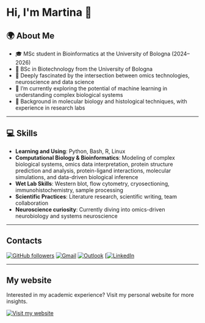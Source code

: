 # Hi, I'm Martina 👋

## 🌍 About Me

- 🎓 MSc student in Bioinformatics at the University of Bologna (2024–2026)  
- 🧬 BSc in Biotechnology from the University of Bologna 
- 🧠 Deeply fascinated by the intersection between omics technologies, neuroscience and data science  
- 🤖 I’m currently exploring the potential of machine learning in understanding complex biological systems  
- 🧪 Background in molecular biology and histological techniques, with experience in research labs

---

## 💻 Skills

- **Learning and Using**: Python, Bash, R, Linux  
- **Computational Biology & Bioinformatics**: Modeling of complex biological systems, omics data interpretation, protein structure prediction and analysis, 
    protein-ligand interactions, molecular simulations, and data-driven biological inference  
- **Wet Lab Skills**: Western blot, flow cytometry, cryosectioning, immunohistochemistry, sample processing  
- **Scientific Practices**: Literature research, scientific writing, team collaboration  
- **Neuroscience curiosity**: Currently diving into omics-driven neurobiology and systems neuroscience

---

## Contacts
[![GitHub followers](https://img.shields.io/github/followers/Markus2409?label=Follow&style=social)](https://github.com/martinaa1408)
[![Gmail](https://img.shields.io/badge/Gmail-email-red?logo=gmail)](mailto:martycastellucci@gmail.com)
[![Outlook](https://img.shields.io/badge/Outlook-Email-blue?logo=microsoft-outlook&logoColor=white)](mailto:martina.castellucci@studio.unibo.it)
[[![LinkedIn](https://img.shields.io/badge/LinkedIn-Connect-blue?logo=linkedin&logoColor=white)](https://www.linkedin.com/in/tuo-username/)

---

## My website

Interested in my academic experience? Visit my personal website for more insights.

[![Visit my website](https://img.shields.io/badge/Visit%20my%20website-martinaa1408.github.io-purple?logo=google-chrome&logoColor=white)](https://martinaa1408.github.io)



